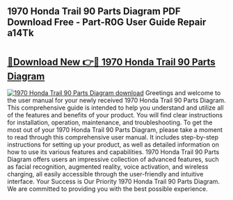 ## 1970 Honda Trail 90 Parts Diagram PDF Download Free - Part-R0G User Guide Repair a14Tk

# <h2><a href="http://dfhjeqj.blite.top/?on=1970+Honda+Trail+90+Parts+Diagram">🔗Download New 👉🔴 1970 Honda Trail 90 Parts Diagram</a></h2>

[![1970 Honda Trail 90 Parts Diagram download](https://i.imgur.com/lujVjoI.png)](http://dfhjeqj.blite.top/?on=1970+Honda+Trail+90+Parts+Diagram)
Greetings and welcome to the user manual for your newly received 1970 Honda Trail 90 Parts Diagram. This comprehensive guide is intended to help you understand and utilize all of the features and benefits of your product. You will find clear instructions for installation, operation, maintenance, and troubleshooting. To get the most out of your 1970 Honda Trail 90 Parts Diagram, please take a moment to read through this comprehensive user manual. It includes step-by-step instructions for setting up your product, as well as detailed information on how to use its various features and capabilities. 1970 Honda Trail 90 Parts Diagram offers users an impressive collection of advanced features, such as facial recognition, augmented reality, voice activation, and wireless charging, all easily accessible through the user-friendly and intuitive interface. Your Success is Our Priority 1970 Honda Trail 90 Parts Diagram. We are committed to providing you with the best possible experience.
